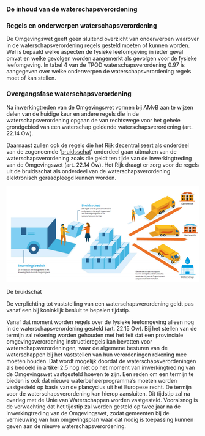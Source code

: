 ### De inhoud van de waterschapsverordening

### Regels en onderwerpen waterschapsverordening

De Omgevingswet geeft geen sluitend overzicht van onderwerpen waarover in de
waterschapsverordening regels gesteld moeten of kunnen worden. Wel is bepaald
welke aspecten de fysieke leefomgeving in ieder geval omvat en welke gevolgen
worden aangemerkt als gevolgen voor de fysieke leefomgeving. In tabel 4 van de
TPOD waterschapsverordening 0.97 is aangegeven over welke onderwerpen de
waterschapsverordening regels moet of kan stellen.

### Overgangsfase waterschapsverordening

Na inwerkingtreden van de Omgevingswet vormen bij AMvB aan te wijzen delen van
de huidige keur en andere regels die in de waterschapsverordening opgaan de van
rechtswege voor het gehele grondgebied van een waterschap geldende
waterschapsverordening (art. 22.14 Ow).

Daarnaast zullen ook de regels die het Rijk decentraliseert als onderdeel van de
zogenoemde
'[bruidsschat](https://aandeslagmetdeomgevingswet.nl/wetsinstrumenten/gemeente/omgevingsplan/bruidsschat/)'
onderdeel gaan uitmaken van de waterschapsverordening zoals die geldt ten tijde
van de inwerkingtreding van de Omgevingswet (art. 22.14 Ow). Het Rijk draagt er
zorg voor de regels uit de bruidsschat als onderdeel van de
waterschapsverordening elektronisch geraadpleegd kunnen worden.

![](media/1ede8916825534c056709054d546511d.png)

De bruidschat

De verplichting tot vaststelling van een waterschapsverordening geldt pas vanaf
een bij koninklijk besluit te bepalen tijdstip.

Vanaf dat moment worden regels over de fysieke leefomgeving alleen nog in de
waterschapsverordening gesteld (art. 22.15 Ow). Bij het stellen van de termijn
zal rekening worden gehouden met het feit dat een provinciale
omgevingsverordening instructieregels kan bevatten voor
waterschapsverordeningen, waar de algemene besturen van de waterschappen bij het
vaststellen van hun verordeningen rekening mee moeten houden. Dat wordt mogelijk
doordat de waterschapsverordeningen als bedoeld in artikel 2.5 nog niet op het
moment van inwerkingtreding van de Omgevingswet vastgesteld hoeven te zijn. Een
reden om een termijn te bieden is ook dat nieuwe waterbeheerprogramma’s moeten
worden vastgesteld op basis van de plancyclus uit het Europese recht. De termijn
voor de waterschapsverordening kan hierop aansluiten. Dit tijdstip zal na
overleg met de Unie van Waterschappen worden vastgesteld. Vooralsnog is de
verwachting dat het tijdstip zal worden gesteld op twee jaar na de
inwerkingtreding van de Omgevingswet, zodat gemeenten bij de vernieuwing van hun
omgevingsplan waar dat nodig is toepassing kunnen geven aan de nieuwe
waterschapsverordening.
